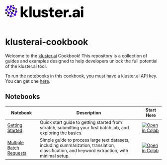 <img src="images\logo.png" width="50%" style="margin-bottom: 20px;"/>

# klusterai-cookbook
Welcome to the <a href="https://kluster.ai/" target="_blank">kluster.ai</a> Cookbook! This repository is a collection of guides and examples designed to help developers unlock the full potential of the kluster.ai tool.

To run the notebooks in this cookbook, you must have a kluster.ai API key. You can get one <a href="https://platform.kluster.ai/apikeys" target="_blank">here</a>.

## Notebooks

| Notebook      | Description         | Start Here                                           |
|--------------------|---------------------|------------------------------------------------|
| [Getting Started](examples/getting-started.ipynb)      | Quick start guide to getting started from scratch, submitting your first batch job, and exploring the basics. | [![Open in Colab](https://colab.research.google.com/assets/colab-badge.svg)](https://colab.research.google.com/github/kluster-ai/klusterai-cookbook/blob/main/examples/getting-started.ipynb)                      |
| [Multiple Batch Requests](examples/multiple-tasks-batch-api.ipynb) | Simple guide to process large text datasets, including summarization, translation, classification, and keyword extraction, with minimal setup.      | [![Open in Colab](https://colab.research.google.com/assets/colab-badge.svg)](https://colab.research.google.com/github/kluster-ai/klusterai-cookbook/blob/main/examples/multiple-tasks-batch-api.ipynb)                                |
